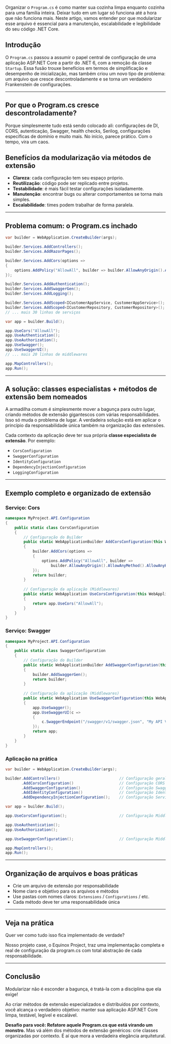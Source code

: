 Organizar o `Program.cs` é como manter sua cozinha limpa enquanto cozinha para uma família inteira. Deixar tudo em um lugar só funciona até a hora que não funciona mais. Neste artigo, vamos entender por que modularizar 
esse arquivo é essencial para a manutenção, escalabilidade e legibilidade do seu código .NET Core.

## Introdução

O `Program.cs` passou a assumir o papel central de configuração de uma aplicação ASP.NET Core a partir do .NET 6, com a remoção da classe `Startup`. Essa fusão trouxe benefícios em termos de simplificação e desempenho de inicialização, mas também criou um novo tipo de problema: um arquivo que cresce descontroladamente e se torna um verdadeiro Frankenstein de configurações.

---

## Por que o Program.cs cresce descontroladamente?

Porque simplesmente tudo está sendo colocado ali: configurações de DI, CORS, autenticação, Swagger, health checks, Serilog, configurações específicas de domínio e muito mais. No início, parece prático. Com o tempo, vira um caos.

## Benefícios da modularização via métodos de extensão

- **Clareza**: cada configuração tem seu espaço próprio.
- **Reutilização**: código pode ser replicado entre projetos.
- **Testabilidade**: é mais fácil testar configurações isoladamente.
- **Manutenção**: encontrar bugs ou alterar comportamentos se torna mais simples.
- **Escalabilidade**: times podem trabalhar de forma paralela.

---

## Problema comum: o Program.cs inchado

```csharp
var builder = WebApplication.CreateBuilder(args);

builder.Services.AddControllers();
builder.Services.AddRazorPages();

builder.Services.AddCors(options =>
{
    options.AddPolicy("AllowAll", builder => builder.AllowAnyOrigin().AllowAnyMethod().AllowAnyHeader());
});

builder.Services.AddAuthentication();
builder.Services.AddSwaggerGen();
builder.Services.AddLogging();

builder.Services.AddScoped<ICustomerAppService, CustomerAppService>();
builder.Services.AddScoped<ICustomerRepository, CustomerRepository>();
// ... mais 30 linhas de serviços

var app = builder.Build();

app.UseCors("AllowAll");
app.UseAuthentication();
app.UseAuthorization();
app.UseSwagger();
app.UseSwaggerUI();
// ... mais 20 linhas de middlewares

app.MapControllers();
app.Run();
```

---

## A solução: classes especialistas + métodos de extensão bem nomeados

A armadilha comum é simplesmente mover a bagunça para outro lugar, criando métodos de extensão gigantescos com várias responsabilidades. Isso só muda o problema de lugar. A verdadeira solução está em aplicar o princípio da responsabilidade única também na organização das extensões.

Cada contexto da aplicação deve ter sua própria **classe especialista de extensão**. Por exemplo:

- `CorsConfiguration`
- `SwaggerConfiguration`
- `IdentityConfiguration`
- `DependencyInjectionConfiguration`
- `LoggingConfiguration`

---

## Exemplo completo e organizado de extensão

### Serviço: Cors

```csharp
namespace MyProject.API.Configuration
{
    public static class CorsConfiguration
    {
        // Configuração do Builder
        public static WebApplicationBuilder AddCorsConfiguration(this WebApplicationBuilder builder)
        {
            builder.AddCors(options =>
            {
                options.AddPolicy("AllowAll", builder =>
                    builder.AllowAnyOrigin().AllowAnyMethod().AllowAnyHeader());
            });
            return builder;
        }
        
        // Configuração da aplicação (Middlewares)
        public static WebApplication UseCorsConfiguration(this WebApplication app)
        {
            return app.UseCors("AllowAll");
        }
    }
}
```

### Serviço: Swagger

```csharp
namespace MyProject.API.Configuration
{
    public static class SwaggerConfiguration
    {
        // Configuração do Builder
        public static WebApplicationBuilder AddSwaggerConfiguration(this WebApplicationBuilder builder)
        {
            builder.AddSwaggerGen();
            return builder;
        }
        
        // Configuração da aplicação (Middlewares)
        public static WebApplication UseSwaggerConfiguration(this WebApplication app)
        {
            app.UseSwagger();
            app.UseSwaggerUI(c =>
            {
                c.SwaggerEndpoint("/swagger/v1/swagger.json", "My API V1");
            });
            return app;
        }
    }
}
```

### Aplicação na prática

```csharp
var builder = WebApplication.CreateBuilder(args);

builder.AddControllers()                          // Configuração geral
       .AddCorsConfiguration()                    // Configuração CORS
       .AddSwaggerConfiguration()                 // Configuração Swagger
       .AddIdentityConfiguration()                // Configuração Identity
       .AddDependencyInjectionConfiguration();    // Configuração Serviços Injetados via DI

var app = builder.Build();

app.UseCorsConfiguration();                       // Configuração Middleware CORS

app.UseAuthentication();
app.UseAuthorization();

app.UseSwaggerConfiguration();                    // Configuração Middleware Swagger

app.MapControllers();
app.Run();
```

---

## Organização de arquivos e boas práticas

- Crie um arquivo de extensão por responsabilidade
- Nome claro e objetivo para os arquivos e métodos
- Use pastas com nomes claros: `Extensions` / `Configurations` / etc.
- Cada método deve ter uma responsabilidade única

---

## Veja na prática

Quer ver como tudo isso fica implementado de verdade?

Nosso projeto case, o Equinox Project, traz uma implementação completa e real de configuração da program.cs com total abstração de cada responsabilidade.

---

## Conclusão

Modularizar não é esconder a bagunça, é tratá-la com a disciplina que ela exige!

Ao criar métodos de extensão especializados e distribuídos por contexto, você alcança o verdadeiro objetivo: manter sua aplicação ASP.NET Core limpa, testável, legível e escalável.

**Desafio para você: Refatore aquele Program.cs que está virando um monstro.**
Mas vá além dos métodos de extensão genéricos: crie classes organizadas por contexto. É aí que mora a verdadeira elegância arquitetural.

